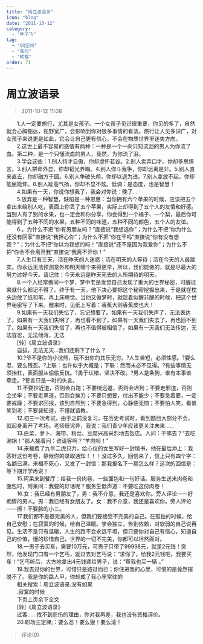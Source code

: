```yaml
---
title: "周立波语录"
icon: "blog"
date: "2011-10-12"
category:
  - "叶子飞"
tag:
  - "QQ空间"
  - "备份"
  - "转载"
order: 71
---
```

# 周立波语录
> 2011-10-12 11:08


　　1.人一定要旅行，尤其是女孩子。一个女孩子见识很重要，你见的多了，自然就会心胸豁达，视野宽广，会影响到你对很多事情的看法。旅行让人见多识广，对女孩子来说更是如此，它会让自己更有信心，不会在物质世界里迷失方向。  
　　2.这世上最不容易的感情有两种：一种是一个一向只知流泪的男人为你流了血。第二种，是一个只懂流血的男人，竟然，为你流了泪。  
　　3.学会这些：1.别人持才自傲，你却虚怀若谷。2.别人卖弄口才。你却多思慎言。3.别人拼命外显，你却韬光养晦。4.别人你斗我争，你却远离是非。5.别人直来直去，你却融方于圆。6.别人争破头颅，你却以退为进。7.别人拿放不起，你却能屈能伸。8.别人趾高气扬，你却不显不炫。低调：是态度，也是智慧！  
　　4.如果有一天，你说你想我了，我会对你说：晚了…  
　　5.放弃是一种智慧，缺陷是一种恩惠：当你拥有六个苹果的时候，应该把五个拿出来给别人吃，表面上你丢了五个苹果，实际上却得到了五个人的友情和好感。当别人有了别的水果，也一定会和你分享，你会得到一个橘子、一个梨，最后你可能得到了五种不同的水果，五种不同的味道，五种不同的颜色，五个人的友谊。  
　　6.。为什么不把“你有男朋友吗？”直接说“我想追你”；为什么不把“你为什么还没有回家”直接说“我担心你”；为什么不把“你在干吗”直接说“你有没有想我？”；为什么不把“你以为我想的吗！”直接说“还不是因为我爱你”；为什么不把“你会不会离开我”直接说“我离不开你！”  
　　7.人生只有三天，活在昨天的人迷惑；活在明天的人等待；活在今天的人最踏实。你永远无法预测意外和明天哪个来得更早，所以，我们能做的，就是尽最大的努力过好今天。请记住：今天永远是昨天死去的人所期待的明天。  
　　8.一个人经常做同一个梦，梦中老是发觉自己发现了重大的世界秘密，可醒过来就什么都记不得了。终于有一天，他下决心要把这个秘密挖掘出来，于是就在枕头边放了纸和笔，再上床睡觉。当他又做梦时，就趁着似醒非醒的时候，把这个世界秘密写了下来。醒来时，见纸上写着：香蕉大则香蕉皮也大！  
　　9.如果有一天我们失忆了，忘记想要了。如果有一天我们失声了，无法表达了。如果有一天我们失明了，再也看不到了。如果有一天我们失去了，再也回不到了。如果有一天我们失信了，再也不值得被相信了。如果有一天我们无法传达，无法容忍，无法倾泻，无法  
　　\[转\]《周立波语录》  
　　自拔，无法无天...我们还剩下了什么？  
　　10.?爷不是你的小浣熊，玩不出你的其乐无穷。?人生苦短，必须性感。?要么忍，要么残忍。?上联：也许似乎大概是；下联：然而未必不见得。?有些事情无须抬杠，表面服从偷偷反抗。?勇于认错，坚决不改。?男人是条狗，谁有本事谁牵走。?誓言只是一时的失言。  
　　11.不要抄近道，否则会白跑；不要绕远道，否则会迟到；不要走邪道，否则会坐牢；不要走黑道，否则会挨刀；不要只想要，付出不能少；不要急着要，一定要戒躁；不要求回报，该到自然到；不要急得到，心静便无恼；不要怕人笑，看谁笑到老；不要装知道，不懂就请教。  
　　12.初三一次考试，由于之前没复习，在历史考试时，看到题目大部分不会，就起身离开了考场。老师很诧异，我说：我们青少年应该更关注未来……  
　　13.白菜、萝卜、海带、粉丝、豆腐兴高采烈地去饭店。人问：干嘛去？“去吃涮锅！”那人接着问：谁请客啊？“羊肉呗！”  
　　14.来福费了九牛二虎只力，给心仪的女生写好一封情书，他在最后添上：我答好这份考卷，静候你的录取通知！！！没过多久，回信来了，信上只有四个字：名额已满。来福不死心，又发了一封信：那我报名下一期怎么样？这次的回信是：等下期开学再说！  
　　15.阿呆来到餐厅：给我一份肉卷、一些面包和一句好话。服务生送来肉卷和面包时，阿呆问：我要的好话呢？服务生低声道：不要吃这份肉卷！  
　　16.女：我已经有男朋友了。男：我不介意，我还是喜欢你。旁人评论——好痴情的男人。男：我已经有女朋友了。女：我不介意，我还是喜欢你。旁人评论——擦！不要脸的小三。  
　　17.我们都不是很完美的人，但我们要接受不完美的自己。在孤独的时候，给自己安慰；在寂寞的时候，给自己温暖。学会独立，告别依赖，对软弱的自己说再见。生活不是只有温暖，人生的路不会永远平坦，但只要你对自己有信心，知道自己的价值，懂的珍惜自己，世界的一切不完美，你都可以坦然面对。  
　　18.一男子去买车，需要10万元，可男子只带了99998元，就差2元钱！突然，他发现门口有一个乞丐，就过去对乞丐说：“求你了，给我2元钱吧，我要买车！”乞丐听后，大方地拿出4元钱递给男子，说：“帮我也买一辆 。”  
　　19.我去过你的世界，可惜只是路过而已；你住进我的心里，可恨的是竟然摆脱不了。我是你的路人甲，你却成了我心里常驻的  
　　相关搜索：周立波语录.没有如果  
　　.寂寞的时候  
　　下页上页余下全文  
　　\[转\]《周立波语录》  
　　过客......找不到悲伤的理由，你对我再差，我也没有资格评价。  
　　20.职场三定律;：要么忍！要么狠！要么滚！
> 评论(0)


